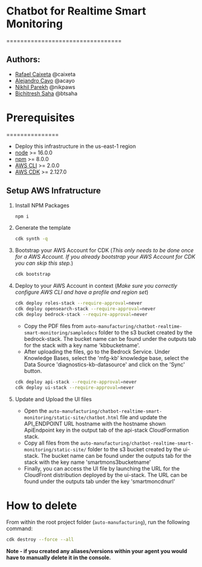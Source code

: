 # Chatbot for Realtime Smart Monitoring
=================================

## Authors:
- [Rafael Caixeta](https://www.linkedin.com/in/rafaelcaixeta/) @caixeta
- [Alejandro Cayo](https://www.linkedin.com/in/alejandro-c-6623491a9) @acayo
- [Nikhil Parekh](https://www.linkedin.com/in/parekhn/) @nikpaws 
- [Bichitresh Saha](https://www.linkedin.com/in/bichitresh-saha/) @btsaha

# Prerequisites
===============
* Deploy this infrastructure in the us-east-1 region
* [node](https://nodejs.org/en) >= 16.0.0
* [npm](https://www.npmjs.com/) >= 8.0.0
* [AWS CLI](https://aws.amazon.com/cli/) >= 2.0.0
* [AWS CDK](https://docs.aws.amazon.com/cdk/api/v2/docs/aws-construct-library.html) >= 2.127.0


## Setup AWS Infratructure

1. Install NPM Packages

    ```bash
    npm i
    ```

2. Generate the template

    ```bash
    cdk synth -q
    ```

3. Bootstrap your AWS Account for CDK (*This only needs to be done once for a AWS Account. If you already bootstrap your AWS Account for CDK you can skip this step.*)

    ```bash
    cdk bootstrap
    ```

4. Deploy to your AWS Account in context (*Make sure you correctly configure AWS CLI and have a profile and region set*)

    ```bash
    cdk deploy roles-stack --require-approval=never
    cdk deploy opensearch-stack --require-approval=never
    cdk deploy bedrock-stack --require-approval=never
    ```

    - Copy the PDF files from `auto-manufacturing/chatbot-realtime-smart-monitoring/sampledocs` folder to the s3 bucket created by the bedrock-stack. The bucket name can be found under the outputs tab for the stack with a key name 'kbbucketname'.
    - After uploading the files, go to the Bedrock Service. Under Knowledge Bases, select the 'mfg-kb' knowledge base, select the Data Source 'diagnostics-kb-datasource' and click on the 'Sync' button. 
    
    ```bash
    cdk deploy api-stack --require-approval=never
    cdk deploy ui-stack --require-approval=never
    ```

5. Update and Upload the UI files

    - Open the `auto-manufacturing/chatbot-realtime-smart-monitoring/static-site/chatbot.html` file and update the API_ENDPOINT URL hostname with the hostname shown ApiEndpoint key in the output tab of the api-stack CloudFormation stack. 
    - Copy all files from the `auto-manufacturing/chatbot-realtime-smart-monitoring/static-site/` folder to the s3 bucket created by the ui-stack. The bucket name can be found under the outputs tab for the stack with the key name 'smartmons3bucketname'
    - Finally, you can access the UI file by launching the URL for the CloudFront distribution deployed by the ui-stack. The URL can be found under the outputs tab under the key 'smartmoncdnurl'

# How to delete

From within the root project folder (``auto-manufacturing``), run the following command:

```sh
cdk destroy --force --all
```

**Note - if you created any aliases/versions within your agent you would have to manually delete it in the console.**
